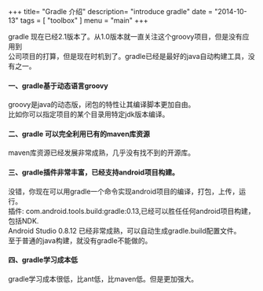 +++
title= "Gradle 介绍"
description= "introduce gradle"
date = "2014-10-13"
tags = [
    "toolbox"
]
menu = "main"
+++

gradle 现在已经2.1版本了。从1.0版本就一直关注这个groovy项目，但是没有应用到  
公司项目的打算，但是现在时机到了。gradle已经是最好的java自动构建工具，没有之一。

#### 一、gradle基于动态语言groovy   
  groovy是java的动态版，闭包的特性让其编译脚本更加自由。  
  比如你可以指定项目的某个目录用特定jdk版本编译。  

#### 二、gradle 可以完全利用已有的maven库资源   
  maven库资源已经发展非常成熟，几乎没有找不到的开源库。

#### 三、gradle插件非常丰富，已经支持android项目构建。
  没错，你现在可以用gradle一个命令实现android项目的编译，打包，上传，运行。  
  插件: com.android.tools.build:gradle:0.13,已经可以胜任任何android项目构建，包括NDK.  
  Android Studio 0.8.12 已经非常成熟，可以自动生成gradle.build配置文件。  
  至于普通的java构建，就没有gradle不能做的。

#### 四、gradle学习成本低
  gradle学习成本很低，比ant低，比maven低。但是更加强大。
